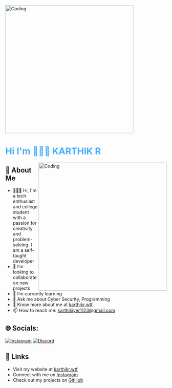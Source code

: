 
<img align="top" alt="Coding" width="400" src="/banner">
<h1 style="color: #44AEFB;">Hi I'm  👨🏻‍💻 KARTHIK R </h1>
<img align="right" alt="Coding" width="400" src="https://media.tenor.com/rePDfDWO3XoAAAAd/hacking.gif">

## 💫  About Me
- 👨🏻‍💻  Hi, I'm a tech enthusiast and college student with a passion for creativity and problem-solving. I am a self-taught developer
- 👯 I’m looking to collaborate on new projects
- 🌱 I’m currently learning
- 💬 Ask me about Cyber Security, Programming 
- 📄 Know more about me at [karthikr.wtf](https://karthikr.wtf)
- 📫 How to reach me: [karthikiyer1123@gmail.com](mailto:karthikiyer1123@gmail.com)

## 🌐 Socials:
[![Instagram](https://img.shields.io/badge/Instagram-%23E4405F.svg?logo=Instagram&logoColor=white)](https://www.instagram.com/karthxk_z_/) [![Discord](https://img.shields.io/badge/Discord-%235865F2.svg?logo=Discord&logoColor=white)](https://discord.com/invite/ChmYRUHGjC) 

## 🔗 Links
- Visit my website at [karthikr.wtf](https://karthikr.wtf)
- Connect with me on [Instagram](https://www.instagram.com/karthxk_z_/)
- Check out my projects on [GitHub](https://github.com/TAKI-KARTHIK)
